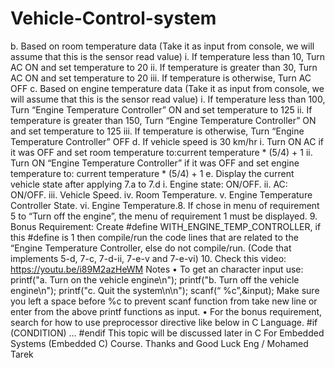 # Vehicle-Control-system
b. Based on room temperature data (Take it as input from console, we will assume  that this is the sensor read value) i. If temperature less than 10, Turn AC ON and set  temperature to 20 ii. If temperature is greater than 30, Turn AC ON and set  temperature to 20 iii. If temperature is otherwise, Turn AC OFF c. Based on engine temperature data (Take it as input from console, we will  assume that this is the sensor read value) i. If temperature less than 100, Turn “Engine Temperature  Controller” ON and set temperature to 125 ii. If temperature is greater than 150, Turn “Engine Temperature  Controller” ON and set temperature to 125 iii. If temperature is otherwise, Turn “Engine Temperature  Controller” OFF d. If vehicle speed is 30 km/hr i. Turn ON AC if it was OFF and set room temperature to:current  temperature * (5/4) + 1 ii. Turn ON “Engine Temperature Controller”  if it was OFF and set engine  temperature to: current temperature * (5/4) + 1 e. Display the current vehicle state after applying 7.a to 7.d i. Engine state: ON/OFF. ii. AC: ON/OFF. iii. Vehicle Speed. iv. Room Temperature. v. Engine Temperature Controller State. vi. Engine Temperature.8. If chose in menu of requirement 5 to “Turn off the engine”, the menu of  requirement 1 must be displayed. 9. Bonus Requirement: Create #define WITH_ENGINE_TEMP_CONTROLLER, if this  #define is 1 then compile/run the code lines that are related to the “Engine  Temperature Controller, else do not compile/run. (Code that implements 5-d, 7-c,  7-d-ii, 7-e-v and 7-e-vi) 10. Check this video: https://youtu.be/i89M2azHeWM Notes •        To get an character input use: printf("a. Turn on the vehicle engine\n"); printf("b. Turn off the vehicle engine\n"); printf("c. Quit the system\n\n"); scanf(“ %c”,&amp;input); Make sure you left a space before %c to prevent scanf function from take new line or  enter from the above printf functions as input. •        For the bonus requirement, search for how to use preprocessor directive like below in  C Language. #if (CONDITION) … #endif This topic will be discussed later in C For Embedded Systems (Embedded C) Course. Thanks and Good Luck Eng / Mohamed Tarek
